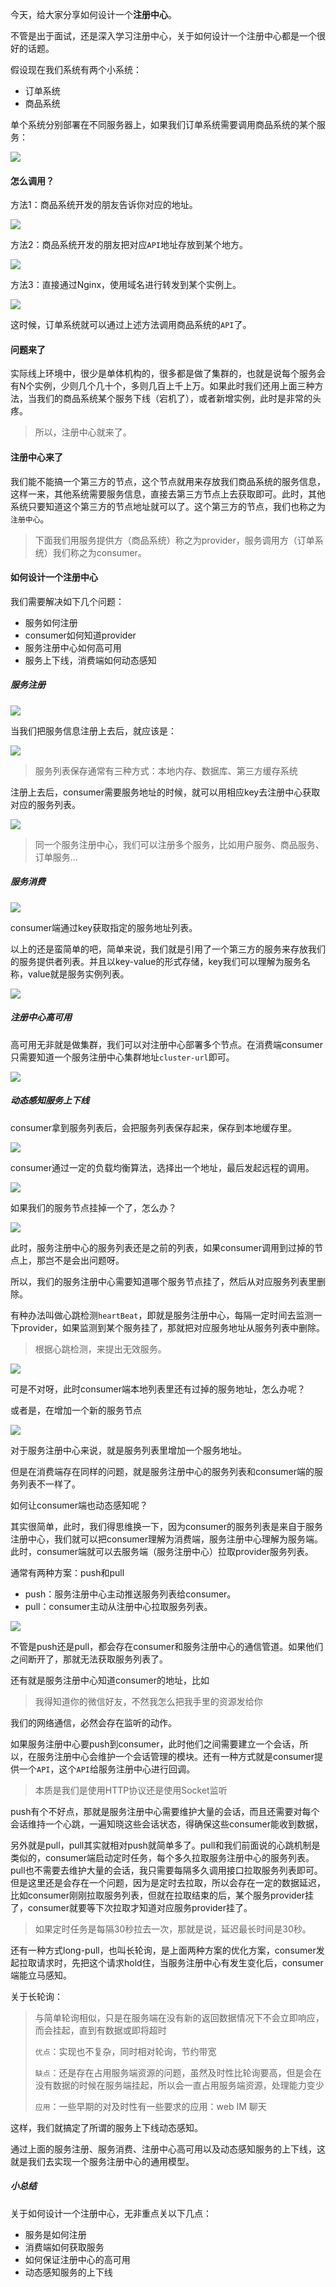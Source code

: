 今天，给大家分享如何设计一个**注册中心**。

不管是出于面试，还是深入学习注册中心，关于如何设计一个注册中心都是一个很好的话题。

假设现在我们系统有两个小系统：

- 订单系统
- 商品系统

单个系统分别部署在不同服务器上，如果我们订单系统需要调用商品系统的某个服务：

![](http://img.topjavaer.cn/img/注册中心1.png)



#### 怎么调用？

方法1：商品系统开发的朋友告诉你对应的地址。

![](http://img.topjavaer.cn/img/注册中心2.png)



方法2：商品系统开发的朋友把对应`API`地址存放到某个地方。

![](http://img.topjavaer.cn/img/注册中心3.png)



方法3：直接通过Nginx，使用域名进行转发到某个实例上。

![](http://img.topjavaer.cn/img/注册中心4.png)

这时候，订单系统就可以通过上述方法调用商品系统的`API`了。

#### 问题来了

实际线上环境中，很少是单体机构的，很多都是做了集群的，也就是说每个服务会有N个实例，少则几个几十个，多则几百上千上万。如果此时我们还用上面三种方法，当我们的商品系统某个服务下线（宕机了），或者新增实例，此时是非常的头疼。

> 所以，注册中心就来了。

#### 注册中心来了

我们能不能搞一个第三方的节点，这个节点就用来存放我们商品系统的服务信息，这样一来，其他系统需要服务信息，直接去第三方节点上去获取即可。此时，其他系统只要知道这个第三方的节点地址就可以了。这个第三方的节点，我们也称之为`注册中心`。

> 下面我们用服务提供方（商品系统）称之为provider，服务调用方（订单系统）我们称之为consumer。

#### 如何设计一个注册中心

我们需要解决如下几个问题：

- 服务如何注册
- consumer如何知道provider
- 服务注册中心如何高可用
- 服务上下线，消费端如何动态感知

##### 服务注册

![](http://img.topjavaer.cn/img/注册中心5.png)

当我们把服务信息注册上去后，就应该是：

![](http://img.topjavaer.cn/img/注册中心6.png)

> 服务列表保存通常有三种方式：本地内存、数据库、第三方缓存系统

注册上去后，consumer需要服务地址的时候，就可以用相应key去注册中心获取对应的服务列表。

![](http://img.topjavaer.cn/img/注册中心7.png)

> 同一个服务注册中心，我们可以注册多个服务，比如用户服务、商品服务、订单服务...

##### 服务消费

![](http://img.topjavaer.cn/img/注册中心8.png)

consumer端通过key获取指定的服务地址列表。

以上的还是蛮简单的吧，简单来说，我们就是引用了一个第三方的服务来存放我们的服务提供者列表。并且以key-value的形式存储，key我们可以理解为服务名称，value就是服务实例列表。

![](http://img.topjavaer.cn/img/注册中心9.png)



##### 注册中心高可用

高可用无非就是做集群，我们可以对注册中心部署多个节点。在消费端consumer只需要知道一个服务注册中心集群地址`cluster-url`即可。

![](http://img.topjavaer.cn/img/注册中心10.png)



##### 动态感知服务上下线

consumer拿到服务列表后，会把服务列表保存起来，保存到本地缓存里。

![](http://img.topjavaer.cn/img/注册中心10.png)



consumer通过一定的负载均衡算法，选择出一个地址，最后发起远程的调用。

![](http://img.topjavaer.cn/img/注册中心12.png)



如果我们的服务节点挂掉一个了，怎么办？

![](http://img.topjavaer.cn/img/注册中心13.png)



此时，服务注册中心的服务列表还是之前的列表，如果consumer调用到过掉的节点上，那岂不是会出问题呀。

所以，我们的服务注册中心需要知道哪个服务节点挂了，然后从对应服务列表里删除。

有种办法叫做心跳检测`heartBeat`，即就是服务注册中心，每隔一定时间去监测一下provider，如果监测到某个服务挂了，那就把对应服务地址从服务列表中删除。

> 根据心跳检测，来提出无效服务。

![](http://img.topjavaer.cn/img/注册中心13.png)



可是不对呀，此时consumer端本地列表里还有过掉的服务地址，怎么办呢？

或者是，在增加一个新的服务节点

![](http://img.topjavaer.cn/img/注册中心15.png)



对于服务注册中心来说，就是服务列表里增加一个服务地址。

但是在消费端存在同样的问题，就是服务注册中心的服务列表和consumer端的服务列表不一样了。

如何让consumer端也动态感知呢？

其实很简单，此时，我们得思维换一下，因为consumer的服务列表是来自于服务注册中心，我们就可以把consumer理解为消费端，服务注册中心理解为服务端。此时，consumer端就可以去服务端（服务注册中心）拉取provider服务列表。

通常有两种方案：push和pull

- push：服务注册中心主动推送服务列表给consumer。
- pull：consumer主动从注册中心拉取服务列表。

![](http://img.topjavaer.cn/img/注册中心15.png)



不管是push还是pull，都会存在consumer和服务注册中心的通信管道。如果他们之间断开了，那就无法获取服务列表了。

还有就是服务注册中心知道consumer的地址，比如

> 我得知道你的微信好友，不然我怎么把我手里的资源发给你

我们的网络通信，必然会存在监听的动作。

如果服务注册中心要push到consumer，此时他们之间需要建立一个会话，所以，在服务注册中心会维护一个会话管理的模块。还有一种方式就是consumer提供一个`API`，这个`API`给服务注册中心进行回调。

> 本质是我们是使用HTTP协议还是使用Socket监听

push有个不好点，那就是服务注册中心需要维护大量的会话，而且还需要对每个会话维持一个心跳，一遍知晓这些会话状态，得确保这些consumer能收到数据，

另外就是pull，pull其实就相对push就简单多了。pull和我们前面说的心跳机制是类似的，consumer端启动定时任务，每个多久拉取服务注册中心的服务列表。pull也不需要去维护大量的会话，我只需要每隔多久调用接口拉取服务列表即可。但是这里还是会存在一个问题，因为是定时去拉取，所以会存在一定的数据延迟，比如consumer刚刚拉取服务列表，但就在拉取结束的后，某个服务provider挂了，consumer就要等下次拉取才知道对应服务provider挂了。

> 如果定时任务是每隔30秒拉去一次，那就是说，延迟最长时间是30秒。

还有一种方式long-pull，也叫长轮询，是上面两种方案的优化方案，consumer发起拉取请求时，先把这个请求hold住，当服务注册中心有发生变化后，consumer端能立马感知。

关于长轮询：

> 与简单轮询相似，只是在服务端在没有新的返回数据情况下不会立即响应，而会挂起，直到有数据或即将超时
>
> `优点`：实现也不复杂，同时相对轮询，节约带宽
>
> `缺点`：还是存在占用服务端资源的问题，虽然及时性比轮询要高，但是会在没有数据的时候在服务端挂起，所以会一直占用服务端资源，处理能力变少
>
> `应用`：一些早期的对及时性有一些要求的应用：web IM 聊天

这样，我们就搞定了所谓的服务上下线动态感知。

通过上面的服务注册、服务消费、注册中心高可用以及动态感知服务的上下线，这就是我们去实现一个服务注册中心的通用模型。

##### 小总结

关于如何设计一个注册中心，无非重点关以下几点：

- 服务是如何注册
- 消费端如何获取服务
- 如何保证注册中心的高可用
- 动态感知服务的上下线